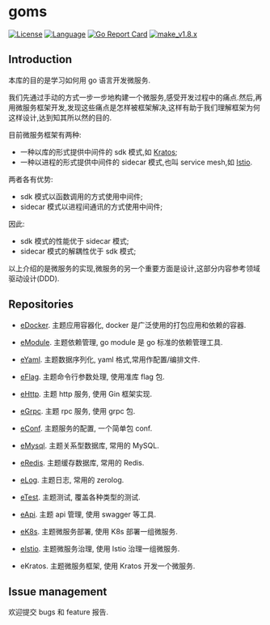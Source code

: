 # goms  

[![License](http://img.shields.io/badge/license-mit-blue.svg?style=flat-square)](https://raw.githubusercontent.com/labstack/echo/release-v1.8.x/LICENSE) [![Language](https://img.shields.io/badge/language-go-blue.svg)](https://golang.org/) [![Go Report Card](https://goreportcard.com/badge/github.com/fuwensun/goms)](https://goreportcard.com/report/github.com/fuwensun/goms) [![make_v1.8.x](https://github.com/fuwensun/goms/workflows/make_v1.8.x/badge.svg)](https://github.com/fuwensun/goms/actions?query=workflow%3Amake_v1.8.x)

## Introduction

本库的目的是学习如何用 go 语言开发微服务.

我们先通过手动的方式一步一步地构建一个微服务,感受开发过程中的痛点.然后,再用微服务框架开发,发现这些痛点是怎样被框架解决,这样有助于我们理解框架为何这样设计,达到知其所以然的目的.

目前微服务框架有两种:
- 一种以库的形式提供中间件的 sdk 模式,如 [Kratos][15];
- 一种以进程的形式提供中间件的 sidecar 模式,也叫 service mesh,如 [Istio][18].

两者各有优势:
- sdk 模式以函数调用的方式使用中间件;
- sidecar 模式以进程间通讯的方式使用中间件;

因此:
- sdk 模式的性能优于 sidecar 模式;
- sidecar 模式的解耦性优于 sdk 模式;

以上介绍的是微服务的实现,微服务的另一个重要方面是设计,这部分内容参考领域驱动设计(DDD).

## Repositories

- [eDocker][22].  主题应用容器化, docker 是广泛使用的打包应用和依赖的容器.

- [eModule][21].  主题依赖管理, go module 是 go 标准的依赖管理工具.

- [eYaml][23].  主题数据序列化, yaml 格式,常用作配置/编排文件.

- [eFlag][24].  主题命令行参数处理, 使用准库 flag 包.

- [eHttp][25].  主题 http 服务, 使用 Gin 框架实现.

- [eGrpc][26].  主题 rpc 服务, 使用 grpc 包.

- [eConf][27].  主题服务的配置, 一个简单包 conf.

- [eMysql][28].  主题关系型数据库, 常用的 MySQL.

- [eRedis][29].  主题缓存数据库, 常用的 Redis.

- [eLog][30].  主题日志, 常用的 zerolog.

- [eTest][31].  主题测试, 覆盖各种类型的测试.

- [eApi][32].  主题 api 管理, 使用 swagger 等工具.

- [eK8s][33].  主题微服务部署, 使用 K8s 部署一组微服务.

- [eIstio][34].  主题微服务治理, 使用 Istio 治理一组微服务.

- eKratos.  主题微服务框架, 使用 Kratos 开发一个微服务.

## Issue management

欢迎提交 bugs 和 feature 报告.

[15]:https://github.com/bilibili/kratos
[17]:https://github.com/kubernetes/kubernetes
[18]:https://github.com/istio/istio

[21]:https://github.com/fuwensun/goms/tree/release-v1.8.x/eModule
[22]:https://github.com/fuwensun/goms/tree/release-v1.8.x/eDocker
[23]:https://github.com/fuwensun/goms/tree/release-v1.8.x/eYaml
[24]:https://github.com/fuwensun/goms/tree/release-v1.8.x/eFlag
[25]:https://github.com/fuwensun/goms/tree/release-v1.8.x/eHttp
[26]:https://github.com/fuwensun/goms/tree/release-v1.8.x/eGrpc
[27]:https://github.com/fuwensun/goms/tree/release-v1.8.x/eConf
[28]:https://github.com/fuwensun/goms/tree/release-v1.8.x/eMysql
[29]:https://github.com/fuwensun/goms/tree/release-v1.8.x/eRedis
[30]:https://github.com/fuwensun/goms/tree/release-v1.8.x/eLog
[31]:https://github.com/fuwensun/goms/tree/release-v1.8.x/eTest
[32]:https://github.com/fuwensun/goms/tree/release-v1.8.x/eApi
[33]:https://github.com/fuwensun/goms/tree/release-v1.8.x/eK8s
[34]:https://github.com/fuwensun/goms/tree/release-v1.8.x/eIstio

